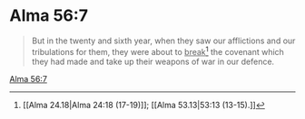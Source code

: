 # Alma 56:7

> But in the twenty and sixth year, when they saw our afflictions and our tribulations for them, they were about to <u>break</u>[^a] the covenant which they had made and take up their weapons of war in our defence.

[Alma 56:7](https://www.churchofjesuschrist.org/study/scriptures/bofm/alma/56?lang=eng&id=p7#p7)


[^a]: [[Alma 24.18|Alma 24:18 (17-19)]]; [[Alma 53.13|53:13 (13-15).]]
